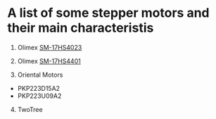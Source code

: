# A list of some stepper motors and their main characteristis

1. Olimex [SM-17HS4023](https://www.olimex.com/Products/Robot-CNC-Parts/StepperMotors/SM-17HS4023/)

2. Olimex [SM-17HS4401](https://www.olimex.com/Products/Robot-CNC-Parts/StepperMotors/SM-17HS4401/)

3. Oriental Motors
- PKP223D15A2
- PKP223U09A2

4. TwoTree
